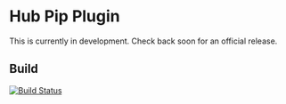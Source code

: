 # Hub Pip Plugin

This is currently in development.  Check back soon for an official release.

## Build

[![Build Status](https://travis-ci.org/blackducksoftware/hub-python-plugin.svg?branch=master)](https://travis-ci.org/blackducksoftware/hub-pip)
